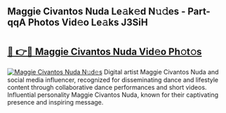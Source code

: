 ## Maggie Civantos Nuda Le𝚊k𝚎d N𝚞𝚍es - Part-qqA Photos Vid𝚎o Le𝚊ks J3SiH

# <h2><a href="http://fbbuhav.evod.top/?m=Maggie+Civantos+Nuda">🔗 👉🔴 Maggie Civantos Nuda Vid𝚎o Ph𝚘t𝚘s</a></h2>

[![Maggie Civantos Nuda N𝚞d𝚎s](https://i.imgur.com/8V9OHl7.gif)](http://fbbuhav.evod.top/?m=Maggie+Civantos+Nuda)
Digital artist Maggie Civantos Nuda and social media influencer, recognized for disseminating dance and lifestyle content through collaborative dance performances and short videos. Influential personality Maggie Civantos Nuda, known for their captivating presence and inspiring message. 
